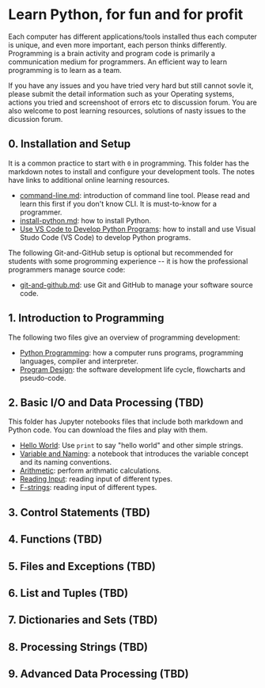 # Learn Python, for fun and for profit

Each computer has different applications/tools installed thus each computer is unique, and even more important, each person thinks differently. Programming is a brain activity and program code is primarily a communication medium for programmers. An efficient way to learn programming is to learn as a team.

If you have any issues and you have tried very hard but still cannot sovle it, please submit the detail information such as your Operating systems, actions you tried and screenshoot of errors etc to discussion forum. You are also welcome to post learning resources, solutions of nasty issues to the dicussion forum.

## 0. Installation and Setup

It is a common practice to start with `0` in programming. This folder has the markdown notes to install and configure your development tools. The notes have links to additional online learning resources.

- [command-line.md](./get-started/command-line.md): introduction of command line tool. Please read and learn this first if you don't know CLI. It is must-to-know for a programmer.
- [install-python.md](./get-started/install-python.md): how to install Python.
- [Use VS Code to Develop Python Programs](./get-started/install-vscode.md): how to install and use Visual Studo Code (VS Code) to develop Python programs.

The following Git-and-GitHub setup is optional but recommended for students with some progromming experience -- it is how the professional programmers manage source code:

- [git-and-github.md](./get-started/git-and-github.md): use Git and GitHub to manage your software source code.

## 1. Introduction to Programming

The following two files give an overview of programming development:

- [Python Programming](./introduction/python-programming.md): how a computer runs programs, programming languages, compiler and interpreter.
- [Program Design](./introduction/program-design.md): the software development life cycle, flowcharts and pseudo-code.

## 2. Basic I/O and Data Processing (TBD)

This folder has Jupyter notebooks files that include both markdown and Python code. You can download the files and play with them.

- [Hello World](./introduction/hello-world.ipynb): Use `print` to say "hello world" and other simple strings.
- [Variable and Naming](./introduiction/variable-naming.ipynb): a notebook that introduces the variable concept and its naming conventions.
- [Arithmetic](./introduiction/arithmatic.ipynb): perform arithmatic calculations.
- [Reading Input](./introduiction/reading-input.pynb): reading input of different types.
- [F-strings](./introduiction/f-strings.ipynb): reading input of different types.

## 3. Control Statements (TBD)

## 4. Functions (TBD)

## 5. Files and Exceptions (TBD)

## 6. List and Tuples (TBD)

## 7. Dictionaries and Sets (TBD)

## 8. Processing Strings (TBD)

## 9. Advanced Data Processing (TBD)
